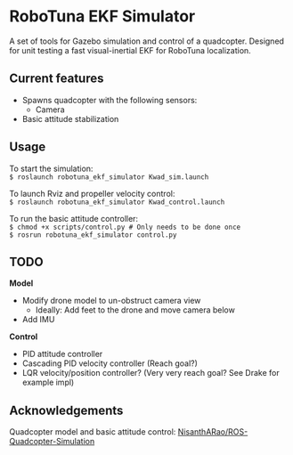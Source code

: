 # RoboTuna EKF Simulator
A set of tools for Gazebo simulation and control of a quadcopter. Designed for unit testing a fast visual-inertial EKF for RoboTuna localization.

## Current features
- Spawns quadcopter with the following sensors:
    - Camera
- Basic attitude stabilization

## Usage
To start the simulation:\
`$ roslaunch robotuna_ekf_simulator Kwad_sim.launch`

To launch Rviz and propeller velocity control:\
`$ roslaunch robotuna_ekf_simulator Kwad_control.launch`

To run the basic attitude controller:\
`$ chmod +x scripts/control.py # Only needs to be done once`\
`$ rosrun robotuna_ekf_simulator control.py`

## TODO
**Model**
- Modify drone model to un-obstruct camera view
    - Ideally: Add feet to the drone and move camera below
- Add IMU

**Control**
- PID attitude controller
- Cascading PID velocity controller (Reach goal?)
- LQR velocity/position controller? (Very very reach goal? See Drake for example impl)

## Acknowledgements
Quadcopter model and basic attitude control: [NisanthARao/ROS-Quadcopter-Simulation](https://github.com/NishanthARao/ROS-Quadcopter-Simulation)
